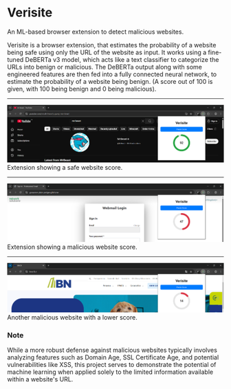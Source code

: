 # Verisite

An ML-based browser extension to detect malicious websites.

Verisite is a browser extension, that estimates the probability of a website being safe using only the URL of the website as input. It works using a fine-tuned DeBERTa v3 model, which acts like a text classifier to categorize the URLs into benign or malicious. The DeBERTa output along with some engineered features are then fed into a fully connected neural network, to estimate the probability of a website being benign. (A score out of 100 is given, with 100 being benign and 0 being malicious).

---

![Screenshot of the extension popup showing a benign website](https://github.com/Abhiram-29/VeriSite/blob/main/images/92.png)
Extension showing a safe website score.

---

![Screenshot of the extension popup showing a malicious website](https://github.com/Abhiram-29/VeriSite/blob/main/images/47.png)
Extension showing a malicious website score.

---

![Screenshot of the model architecture or a key feature](https://github.com/Abhiram-29/VeriSite/blob/main/images/14.png)
Another malicious website with a lower score.

### Note

While a more robust defense against malicious websites typically involves analyzing features such as Domain Age, SSL Certificate Age, and potential vulnerabilities like XSS, this project serves to demonstrate the potential of machine learning when applied solely to the limited information available within a website's URL.
